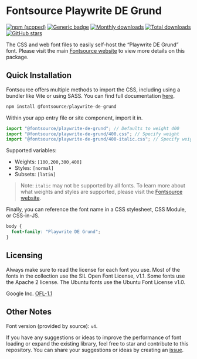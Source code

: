 # Fontsource Playwrite DE Grund

[![npm (scoped)](https://img.shields.io/npm/v/@fontsource/playwrite-de-grund?color=brightgreen)](https://www.npmjs.com/package/@fontsource/playwrite-de-grund) [![Generic badge](https://img.shields.io/badge/fontsource-passing-brightgreen)](https://github.com/fontsource/fontsource) [![Monthly downloads](https://badgen.net/npm/dm/@fontsource/playwrite-de-grund)](https://github.com/fontsource/fontsource) [![Total downloads](https://badgen.net/npm/dt/@fontsource/playwrite-de-grund)](https://github.com/fontsource/fontsource) [![GitHub stars](https://img.shields.io/github/stars/fontsource/fontsource.svg?style=social&label=Star)](https://github.com/fontsource/fontsource/stargazers)

The CSS and web font files to easily self-host the “Playwrite DE Grund” font. Please visit the main [Fontsource website](https://fontsource.org/fonts/playwrite-de-grund) to view more details on this package.

## Quick Installation

Fontsource offers multiple methods to import the CSS, including using a bundler like Vite or using SASS. You can find full documentation [here](https://fontsource.org/docs/getting-started/introduction).

```javascript
npm install @fontsource/playwrite-de-grund
```

Within your app entry file or site component, import it in.

```javascript
import "@fontsource/playwrite-de-grund"; // Defaults to weight 400
import "@fontsource/playwrite-de-grund/400.css"; // Specify weight
import "@fontsource/playwrite-de-grund/400-italic.css"; // Specify weight and style
```

Supported variables:
- Weights: `[100,200,300,400]`
- Styles: `[normal]`
- Subsets: `[latin]`

> Note: `italic` may not be supported by all fonts. To learn more about what weights and styles are supported, please visit the [Fontsource website](https://fontsource.org/fonts/playwrite-de-grund).

Finally, you can reference the font name in a CSS stylesheet, CSS Module, or CSS-in-JS.

```css
body {
  font-family: "Playwrite DE Grund";
}
```

## Licensing
Always make sure to read the license for each font you use. Most of the fonts in the collection use the SIL Open Font License, v1.1. Some fonts use the Apache 2 license. The Ubuntu fonts use the Ubuntu Font License v1.0.

Google Inc.
[OFL-1.1](http://scripts.sil.org/OFL)

## Other Notes
Font version (provided by source): `v4`.

If you have any suggestions or ideas to improve the performance of font loading or expand the existing library, feel free to star and contribute to this repository. You can share your suggestions or ideas by creating an [issue](https://github.com/fontsource/fontsource/issues).
